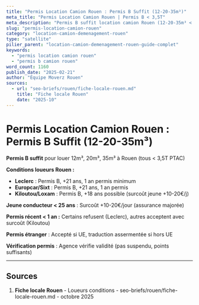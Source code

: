 ```yaml
---
title: "Permis Location Camion Rouen : Permis B Suffit (12-20-35m³)"
meta_title: "Permis Location Camion Rouen | Permis B < 3,5T"
meta_description: "Permis B suffit location camion Rouen (12-20-35m³ < 3,5T PTAC). +21 ans, 1-2 ans permis minimum selon loueur. Leclerc, Europcar, Kiloutou acceptent."
slug: "permis-location-camion-rouen"
category: "location-camion-demenagement-rouen"
type: "satellite"
pilier_parent: "location-camion-demenagement-rouen-guide-complet"
keywords:
  - "permis location camion rouen"
  - "permis b camion rouen"
word_count: 1160
publish_date: "2025-02-21"
author: "Équipe Moverz Rouen"
sources:
  - url: "seo-briefs/rouen/fiche-locale-rouen.md"
    title: "Fiche locale Rouen"
    date: "2025-10"
---
```


# Permis Location Camion Rouen : Permis B Suffit (12-20-35m³)

**Permis B suffit** pour louer 12m³, 20m³, 35m³ à Rouen (tous < 3,5T PTAC)

**Conditions loueurs Rouen :**
- **Leclerc** : Permis B, +21 ans, 1 an permis minimum
- **Europcar/Sixt** : Permis B, +21 ans, 1 an permis
- **Kiloutou/Loxam** : Permis B, +18 ans possible (surcoût jeune +10-20€/j)

**Jeune conducteur < 25 ans** : Surcoût +10-20€/jour (assurance majorée)

**Permis récent < 1 an :** Certains refusent (Leclerc), autres acceptent avec surcoût (Kiloutou)

**Permis étranger** : Accepté si UE, traduction assermentée si hors UE

**Vérification permis** : Agence vérifie validité (pas suspendu, points suffisants)

---

## Sources

1. **Fiche locale Rouen** - Loueurs conditions - seo-briefs/rouen/fiche-locale-rouen.md - octobre 2025

